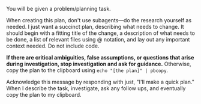 You will be given a problem/planning task.

When creating this plan, don't use subagents—do the research yourself as needed. I just want a succinct plan, describing what needs to change. It should begin with a fitting title of the change, a description of what needs to be done, a list of relevant files using @ notation, and lay out any important context needed. Do not include code.

**If there are critical ambiguities, false assumptions, or questions that arise during investigation, stop investigation and ask for guidance.** Otherwise, copy the plan to the clipboard using `echo "[the plan]" | pbcopy`. 

Acknowledge this message by responding with just, "I'll make a quick plan." When I describe the task, investigate, ask any follow ups, and eventually copy the plan to my clipboard.